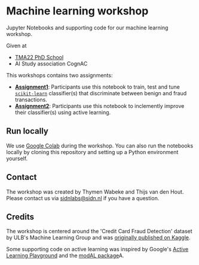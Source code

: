 # Machine learning workshop

Jupyter Notebooks and supporting code for our machine learning workshop.

Given at
- [TMA22 PhD School](https://tma.ifip.org/2022/phd-school/)
- AI Study association CognAC

This workshops contains two assignments:

- [**Assignment1**](https://colab.research.google.com/github/SIDN/tma22_ml/blob/main/Assignment1.ipynb): Participants use this notebook to train, test and tune [`scikit-learn`](https://scikit-learn.org/stable/index.html) classifier(s) that discriminate between benign and fraud transactions.
- [**Assignment2**](https://colab.research.google.com/github/SIDN/tma22_ml/blob/main/Assignment2.ipynb): Participants use this notebook to inclemently improve their classifier(s) using active learning. 

## Run locally

We use [Google Colab](https://colab.research.google.com) during the workshop.
You can also run the notebooks locally by cloning this repository and setting up a Python environment yourself.

## Contact

The workshop was created by Thymen Wabeke and Thijs van den Hout. 
Please contact us via sidnlabs@sidn.nl if you have a question. 

## Credits

The workshop is centered around the 'Credit Card Fraud Detection' dataset by ULB's Machine Learning Group and was [originally published on Kaggle](https://www.kaggle.com/datasets/mlg-ulb/creditcardfraud).

Some supporting code on active learning was inspired by Google's [Active Learning Playground](https://github.com/google/active-learning) and the [modAL package](https://github.com/modAL-python/modAL)A.
